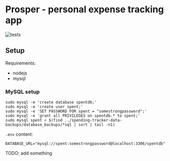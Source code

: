 # Prosper - personal expense tracking app

![tests](https://github.com/gkalabin/prosper/actions/workflows/tests.yml/badge.svg)

## Setup

Requirements:

- nodejs
- mysql

### MySQL setup

```
sudo mysql -e 'create database spentdb;'
sudo mysql -e 'create user spent;'
sudo mysql -e 'SET PASSWORD FOR spent = "somestrongpassword";'
sudo mysql -e 'grant all PRIVILEGES on spentdb.* to spent;'
sudo mysql spent < $(find ../spending-tracker-data-backups/database_backups/*sql | sort | tail -n1)
```

`.env` content:

    DATABASE_URL="mysql://spent:somestrongpassword@localhost:3306/spentdb"

TODO: add something
